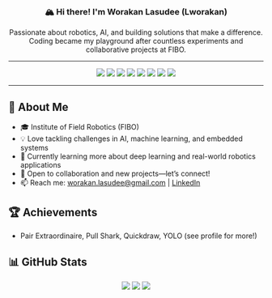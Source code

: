<h3 align="center">🏔️ Hi there! I'm Worakan Lasudee (Lworakan)</h3>
<p align="center">Passionate about robotics, AI, and building solutions that make a difference. Coding became my playground after countless experiments and collaborative projects at FIBO.</p>

---

<div align="center">
<img src="https://img.shields.io/badge/python-3670A0?style=for-the-badge&logo=python&logoColor=ffdd54">
<img src="https://img.shields.io/badge/c++-%2300599C.svg?style=for-the-badge&logo=c%2B%2B&logoColor=white">
<img src="https://img.shields.io/badge/pandas-%23150458.svg?style=for-the-badge&logo=pandas&logoColor=white">
<img src="https://img.shields.io/badge/numpy-%23013243.svg?style=for-the-badge&logo=numpy&logoColor=white">
<img src="https://img.shields.io/badge/PyTorch-%23EE4C2C.svg?style=for-the-badge&logo=PyTorch&logoColor=white">
<img src="https://img.shields.io/badge/TensorFlow-%23FF6F00.svg?style=for-the-badge&logo=TensorFlow&logoColor=white">
<img src="https://img.shields.io/badge/scikit--learn-%23F7931E.svg?style=for-the-badge&logo=scikit-learn&logoColor=white">
<img src="https://img.shields.io/badge/TypeScript-3178C6?style=for-the-badge&logo=typescript&logoColor=white">
</div>

---

## 🤖 About Me
* 🎓 Institute of Field Robotics (FIBO)
* 💡 Love tackling challenges in AI, machine learning, and embedded systems
* 🌱 Currently learning more about deep learning and real-world robotics applications
* 🤝 Open to collaboration and new projects—let’s connect!
* 📫 Reach me: worakan.lasudee@gmail.com | [LinkedIn](https://www.linkedin.com/in/worakan-lasudee-a71939229)

## 🏆 Achievements
* Pair Extraordinaire, Pull Shark, Quickdraw, YOLO (see profile for more!)

## 📊 GitHub Stats

<div align="center">
<img src="https://github-readme-stats.vercel.app/api?username=Lworakan&theme=dark&hide_border=false&include_all_commits=false&count_private=true">
<img src="https://github-readme-streak-stats.herokuapp.com/?user=Lworakan&theme=dark&hide_border=false">
<img src="https://github-readme-stats.vercel.app/api/top-langs/?username=Lworakan&theme=dark&hide_border=false&include_all_commits=false&count_private=true&layout=compact">
</div>
